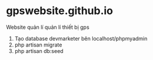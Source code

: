 # gpswebsite.github.io
Website quản lí quản lí thiết bị gps

1. Tạo database devmarketer bên localhost/phpmyadmin
2. php artisan migrate
3. php artisan db:seed
